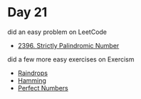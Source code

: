 # Day 21

did an easy problem on LeetCode

- [2396. Strictly Palindromic Number](https://leetcode.com/problems/strictly-palindromic-number/description/)

did a few more easy exercises on Exercism

- [Raindrops](https://exercism.org/tracks/typescript/exercises/raindrops)
- [Hamming](https://exercism.org/tracks/typescript/exercises/hamming)
- [Perfect Numbers](https://exercism.org/tracks/typescript/exercises/perfect-numbers)
